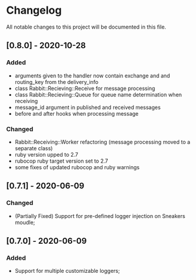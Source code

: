 # Changelog
All notable changes to this project will be documented in this file.

## [0.8.0] - 2020-10-28
### Added
- arguments given to the handler now contain exchange and and routing_key from the delivery_info
- class Rabbit::Recieving::Receive for message processing
- class Rabbit::Recieving::Queue for queue name determination when receiving
- message_id argument in published and received messages
- before and after hooks when processing message

### Changed
- Rabbit::Receiving::Worker refactoring (message processing moved to a separate class)
- ruby version upped to 2.7
- rubocop ruby target version set to 2.7
- some fixes of updated rubocop and ruby warnings 

## [0.7.1] - 2020-06-09
### Changed
- (Partially Fixed) Support for pre-defined logger injection on Sneakers moudle;

## [0.7.0] - 2020-06-09
### Added
- Support for multiple customizable loggers;
